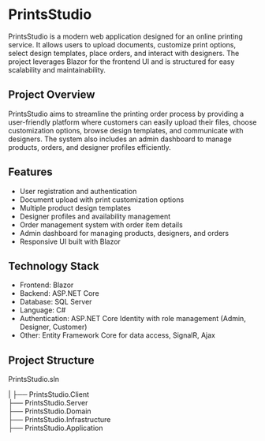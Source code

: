 # PrintsStudio

PrintsStudio is a modern web application designed for an online printing service. It allows users to upload documents, customize print options, select design templates, place orders, and interact with designers. The project leverages Blazor for the frontend UI and is structured for easy scalability and maintainability.


## Project Overview

PrintsStudio aims to streamline the printing order process by providing a user-friendly platform where customers can easily upload their files, choose customization options, browse design templates, and communicate with designers. The system also includes an admin dashboard to manage products, orders, and designer profiles efficiently.


## Features

- User registration and authentication
- Document upload with print customization options
- Multiple product design templates
- Designer profiles and availability management
- Order management system with order item details
- Admin dashboard for managing products, designers, and orders
- Responsive UI built with Blazor

## Technology Stack

- Frontend: Blazor 
- Backend: ASP.NET Core
- Database: SQL Server
- Language: C#
- Authentication: ASP.NET Core Identity with role management (Admin, Designer, Customer)
- Other: Entity Framework Core for data access, SignalR, Ajax


## Project Structure

PrintsStudio.sln

|
├── PrintsStudio.Client           
├── PrintsStudio.Server           
├── PrintsStudio.Domain           
├── PrintsStudio.Infrastructure   
├── PrintsStudio.Application           

